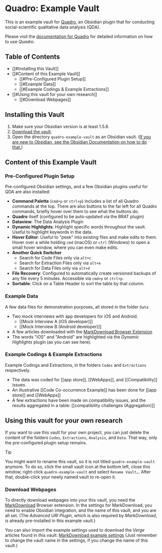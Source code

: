 # Quadro: Example Vault
This is an example vault for [Quadro](https://github.com/chrisgrieser/obsidian-quadro), an Obsidian plugin that for conducting social-scientific qualitative data analysis (QDA).

Please visit the [documentation for Quadro](https://github.com/chrisgrieser/obsidian-quadro) for detailed information on how to use *Quadro*.

## Table of Contents
- [[#Installing this Vault]]
- [[#Content of this Example Vault]]
	* [[#Pre-Configured Plugin Setup]]
	* [[#Example Data]]
	* [[#Example Codings & Example Extractions]]
- [[#Using this vault for your own research]]
	* [[#Download Webpages]]

## Installing this Vault
1. Make sure your Obsidian version is at least 1.5.8.
2. [Download the vault](https://github.com/chrisgrieser/quadro-example-vault/releases/latest/download/quadro-example-vault.zip).
3. Open the directory `quadro-example-vault` as an Obsidian vault. ([If you are new to Obsidian, see the Obsidian Documentation on how to do that.](https://help.obsidian.md/Getting+started/Create+a+vault#Open+existing+folder))

## Content of this Example Vault

### Pre-Configured Plugin Setup
Pre-configured Obsidian settings, and a few Obsidian plugins useful for QDA are also installed:
- **Command Palette** (`cmd+p` or `ctrl+p`) includes a list of all Quadro commands at the top. There are also buttons to the far left for all Quadro commands, briefly hover over them to see what the buttons do.
- **Quadro** itself (configured to be auto-updated via the BRAT plugin)
- **Dataview**: The Data Analysis Plugin
- **Dynamic Highlights**: Highlight specific words throughout the vault. Useful to highlight keywords in the data. 
- **Hover Editor**: Useful to "peek" into existing files and make edits to them. Hover over a while holding `cmd` (macOS) or `ctrl` (Windows) to open a small hover window, where you can even make edits.
- **Another Quick Switcher**
	- Search for Code Files only via `alt+c`
	- Search for Extraction Files only via `alt+e`
	- Search for Data Files only via `alt+d`
- **File Recovery**: Configured to automatically create versioned backups of any file every 5 minutes. Accessible via `cmd+p` or `ctrl+p`.
- **Sortable**: Click on a Table Header to sort the table by that column.

### Example Data
A few data files for demonstration purposes, all stored in the folder `Data`
- Two mock interviews with app developers for iOS and Android.
	- [[Mock Interview A (iOS developer)]]
	- [[Mock Interview B (Android developer)]]
- A few articles downloaded with the [MarkDownload Browser Extension](https://chromewebstore.google.com/detail/markdownload-markdown-web/pcmpcfapbekmbjjkdalcgopdkipoggdi)
- The words "iOS" and "Android" are highlighted via the *Dynamic Highlights* plugin (as you can see here).

### Example Codings & Example Extractions
Example Codings and Extractions, in the folders `Codes` and `Extractions` respectively.
- The data was coded for [[app store]], [[WebApps]], and [[Compatibility]] issues.
- An illustrative [[Code Co-occurrence Example]] has been done for [[app store]] and [[WebApps]]
- A few extractions have been made on compatibility issues, and the results aggregated in a table: [[compatibility challenges (Aggregation)]]

## Using this vault for your own research
If you want to use this vault for your own project, you can just delete the content of the folders `Codes`, `Extractions`, `Analysis`, and `Data`. That way, only the pre-configured plugin setup remains.

> [!TIP]
> You might want to rename this vault, so it is not titled `quadro-example-vault` anymore. To do so, click the small vault icon at the bottom left, close this window, right-click `quadro-example-vault` and select `Rename Vault…`. After that, double-click your newly named vault to re-open it.

### Download Webpages
To directly download webpages into your this vault, you need the [MarkDownload](https://chrome.google.com/webstore/detail/pcmpcfapbekmbjjkdalcgopdkipoggdi) Browser extension. In the settings for MarkDownload, you need to enable Obsidian integration, and the name of this vault, and you are all set. (The *Advanced URI Plugin*, which is also required by *MarkDownload*, is already pre-installed in this example vault.)

You can also import the example settings used to download the *Verge* articles found in this vault: [MarkDownload example settings](./Extras/MarkDownload-example-settings.json) 
(Just remember to change the vault name in the settings, if you change the name of this vault.)
